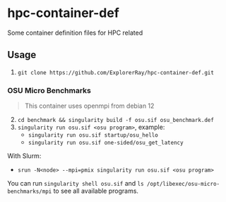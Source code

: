 # hpc-container-def
Some container definition files for HPC related

## Usage
1. `git clone https://github.com/ExplorerRay/hpc-container-def.git`

### OSU Micro Benchmarks
> This container uses openmpi from debian 12
2. `cd benchmark && singularity build -f osu.sif osu_benchmark.def`
3. `singularity run osu.sif <osu program>`, example:
   - `singularity run osu.sif startup/osu_hello`
   - `singularity run osu.sif one-sided/osu_get_latency`

With Slurm:
- `srun -N<node> --mpi=pmix singularity run osu.sif <osu program>`

You can run `singularity shell osu.sif` and `ls /opt/libexec/osu-micro-benchmarks/mpi` to see all available programs.

